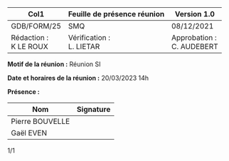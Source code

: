 |Col1|Feuille de présence réunion|Version 1.0|
|---|---|---|
|GDB/FORM/25|SMQ|08/12/2021|
|Rédaction :<br>K LE ROUX|Vérification :<br>L. LIETAR|Approbation :<br>C. AUDEBERT|


**Motif de la réunion :** Réunion SI

**Date et horaires de la réunion :** 20/03/2023 14h

**Présence :**


|Nom|Signature|
|---|---|
|Pierre BOUVELLE||
|Gaël EVEN||


1/1

